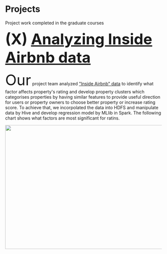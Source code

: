 # Projects
Project work completed in the graduate courses

<p><font size="12"><b>(X) <a href= "https://github.com/tnmasui/Projects/blob/master/Regression_MLlib_Scala.txt" >Analyzing Inside Airbnb data</a></b></font></p>

<font size="20">Our</font> project team analyzed <a href="http://insideairbnb.com/get-the-data.html">"Inside Airbnb" data</a> to identify what factor affects property's rating and develop property clusters which categorises properties by having similar features to provide useful direction for users or property owners to choose better property or increase rating score. To achieve that, we incorpolated the data into HDFS and manipulate data by Hive and develop regression model by MLlib in Spark. The following chart shows what factors are most significant for ratins. 

<img src="https://github.com/tnmasui/Projects/blob/master/airbnb.jpg" height="400" width="700">
